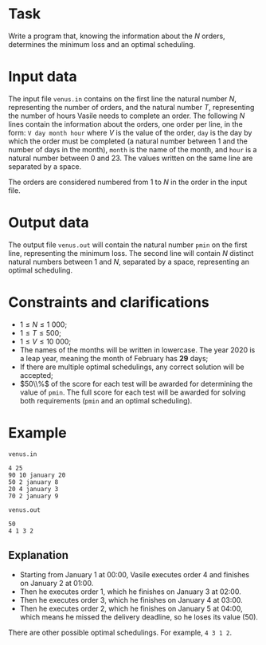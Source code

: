 # Task

Write a program that, knowing the information about the $N$ orders, determines the minimum loss and an optimal scheduling.

# Input data

The input file `venus.in` contains on the first line the natural number $N$, representing the number of orders, and the natural number $T$, representing the number of hours Vasile needs to complete an order. The following $N$ lines contain the information about the orders, one order per line, in the form:
`V day month hour`
where $V$ is the value of the order, `day` is the day by which the order must be completed (a natural number between $1$ and the number of days in the month), `month` is the name of the month, and `hour` is a natural number between $0$ and $23$. The values written on the same line are separated by a space.

The orders are considered numbered from $1$ to $N$ in the order in the input file.

# Output data

The output file `venus.out` will contain the natural number `pmin` on the first line, representing the minimum loss. The second line will contain $N$ distinct natural numbers between $1$ and $N$, separated by a space, representing an optimal scheduling.

# Constraints and clarifications

* $1 \leq N \leq 1\ 000$;
* $1 \leq T \leq 500$;
* $1 \leq V \leq 10\ 000$;
* The names of the months will be written in lowercase. The year 2020 is a leap year, meaning the month of February has **29** days;
* If there are multiple optimal schedulings, any correct solution will be accepted;
* $50\\%$ of the score for each test will be awarded for determining the value of `pmin`. The full score for each test will be awarded for solving both requirements (`pmin` and an optimal scheduling).

# Example

`venus.in`
```
4 25
90 10 january 20
50 2 january 8
20 4 january 3
70 2 january 9
```

`venus.out`
```
50
4 1 3 2
```

## Explanation

- Starting from January 1 at 00:00, Vasile executes order $4$ and finishes on January 2 at 01:00.
- Then he executes order $1$, which he finishes on January 3 at 02:00.
- Then he executes order $3$, which he finishes on January 4 at 03:00.
- Then he executes order $2$, which he finishes on January 5 at 04:00, which means he missed the delivery deadline, so he loses its value ($50$).

There are other possible optimal schedulings. For example, `4 3 1 2`.

